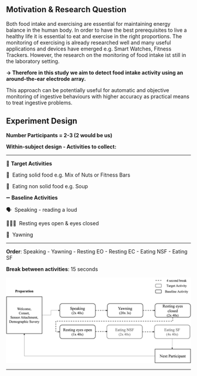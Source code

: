 
## Motivation & Research Question

Both food intake and exercising are essential for maintaining energy balance in the human body. In order to have the best prerequisites to live a healthy life it is essential to eat and exercise in the right proportions. The monitoring of exercising is already researched well and many useful applications and devices have emerged e.g. Smart Watches, Fitness Trackers. However, the research on the monitoring of food intake ist still in the laboratory setting. 

**→ Therefore in this study we aim to detect food intake activity using an around-the-ear electrode array.**

This approach can be potentially useful for automatic and objective monitoring of ingestive behaviours with higher accuracy as practical means to treat ingestive problems.

## Experiment Design

**Number Participants = 2-3 (2 would be us)**

**Within-subject design - Activities to collect:**

------------------------------------------------------

🚀 **Target Activities**

🍖  Eating solid food e.g. Mix of Nuts or Fitness Bars

🍜  Eating non solid food e.g. Soup

➖ **Baseline Activities**

🗣️  Speaking - reading a loud

🧘🏼‍♂️  Resting eyes open & eyes closed

🥱  Yawning 

------------------------------------------------------ 

**Order**: Speaking - Yawning - Resting EO - Resting EC - Eating NSF - Eating SF

**Break between activities**: 15 seconds

![Picture 1.jpg](Design%20Experiment%20-%20Data%20Collection%20c4ab3cf472694dfcb2f7f4535e1c3fc0/Picture_1.jpg)

---


